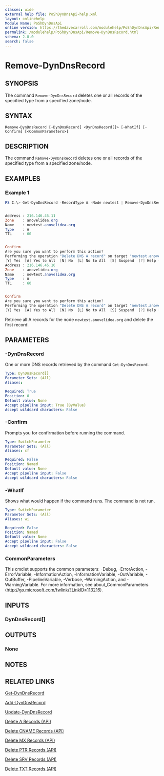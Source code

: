 ```yaml
---
classes: wide
external help file: PoShDynDnsApi-help.xml
layout: onlinehelp
Module Name: PoShDynDnsApi
online version: https://thedavecarroll.com/modulehelp/PoShDynDnsApi/Remove-DynDnsRecord.html
permalink: /modulehelp/PoShDynDnsApi/Remove-DynDnsRecord.html
schema: 2.0.0
search: false
---
```


# Remove-DynDnsRecord

## SYNOPSIS
The command `Remove-DynDnsRecord` deletes one or all records of the specified type from a specified zone/node.

## SYNTAX

```
Remove-DynDnsRecord [-DynDnsRecord] <DynDnsRecord[]> [-WhatIf] [-Confirm] [<CommonParameters>]
```

## DESCRIPTION
The command `Remove-DynDnsRecord` deletes one or all records of the specified type from a specified zone/node.

## EXAMPLES

### Example 1
```powershell
PS C:\> Get-DynDnsRecord -RecordType A -Node newtest | Remove-DynDnsRecord


Address : 216.146.46.11
Zone    : anovelidea.org
Name    : newtest.anovelidea.org
Type    : A
TTL     : 60


Confirm
Are you sure you want to perform this action?
Performing the operation "Delete DNS A record" on target "newtest.anovelidea.org".
[Y] Yes  [A] Yes to All  [N] No  [L] No to All  [S] Suspend  [?] Help (default is "Y"): y
Address : 216.146.46.10
Zone    : anovelidea.org
Name    : newtest.anovelidea.org
Type    : A
TTL     : 60


Confirm
Are you sure you want to perform this action?
Performing the operation "Delete DNS A record" on target "newtest.anovelidea.org".
[Y] Yes  [A] Yes to All  [N] No  [L] No to All  [S] Suspend  [?] Help (default is "Y"): n
```

Retrieve all A records for the node `newtest.anovelidea.org` and delete the first record.

## PARAMETERS

### -DynDnsRecord
One or more DNS records retrieved by the command `Get-DynDnsRecord`.

```yaml
Type: DynDnsRecord[]
Parameter Sets: (All)
Aliases:

Required: True
Position: 0
Default value: None
Accept pipeline input: True (ByValue)
Accept wildcard characters: False
```

### -Confirm
Prompts you for confirmation before running the command.

```yaml
Type: SwitchParameter
Parameter Sets: (All)
Aliases: cf

Required: False
Position: Named
Default value: None
Accept pipeline input: False
Accept wildcard characters: False
```

### -WhatIf
Shows what would happen if the command runs. The command is not run.

```yaml
Type: SwitchParameter
Parameter Sets: (All)
Aliases: wi

Required: False
Position: Named
Default value: None
Accept pipeline input: False
Accept wildcard characters: False
```

### CommonParameters
This cmdlet supports the common parameters: -Debug, -ErrorAction, -ErrorVariable, -InformationAction, -InformationVariable, -OutVariable, -OutBuffer, -PipelineVariable, -Verbose, -WarningAction, and -WarningVariable. For more information, see about_CommonParameters (http://go.microsoft.com/fwlink/?LinkID=113216).

## INPUTS

### DynDnsRecord[]

## OUTPUTS

### None

## NOTES

## RELATED LINKS

[Get-DynDnsRecord](https://thedavecarroll.com/modulehelp/PoShDynDnsApi/Get-DynDnsRecord.html)

[Add-DynDnsRecord](https://thedavecarroll.com/modulehelp/PoShDynDnsApi/Add-DynDnsRecord.html)

[Update-DynDnsRecord](https://thedavecarroll.com/modulehelp/PoShDynDnsApi/Update-DynDnsRecord.html)

[Delete A Records (API)](https://help.dyn.com/delete-a-records-api/)

[Delete CNAME Records (API)](https://help.dyn.com/delete-cname-records-api/)

[Delete MX Records (API)](https://help.dyn.com/delete-mx-records-api/)

[Delete PTR Records (API)](https://help.dyn.com/delete-ptr-records-api/)

[Delete SRV Records (API)](https://help.dyn.com/delete-srv-records-api/)

[Delete TXT Records (API)](https://help.dyn.com/delete-txt-records-api/)
